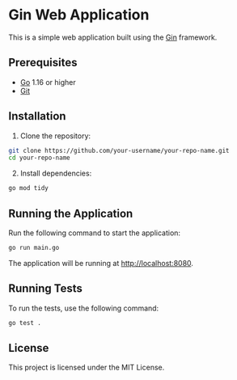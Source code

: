# Gin Web Application

This is a simple web application built using the [Gin](https://github.com/gin-gonic/gin) framework.

## Prerequisites
- [Go](https://golang.org/doc/install) 1.16 or higher
- [Git](https://git-scm.com/)

## Installation
1. Clone the repository:
```sh
git clone https://github.com/your-username/your-repo-name.git
cd your-repo-name
```

2. Install dependencies:
```sh
go mod tidy
```

## Running the Application
Run the following command to start the application:
```sh
go run main.go
```

The application will be running at [http://localhost:8080](http://localhost:8080).

## Running Tests
To run the tests, use the following command:
```sh
go test .
```

## License
This project is licensed under the MIT License.
